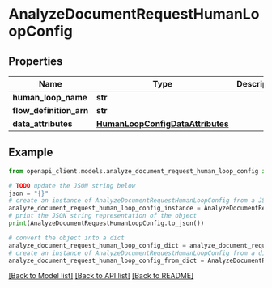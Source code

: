 # AnalyzeDocumentRequestHumanLoopConfig


## Properties

Name | Type | Description | Notes
------------ | ------------- | ------------- | -------------
**human_loop_name** | **str** |  | 
**flow_definition_arn** | **str** |  | 
**data_attributes** | [**HumanLoopConfigDataAttributes**](HumanLoopConfigDataAttributes.md) |  | [optional] 

## Example

```python
from openapi_client.models.analyze_document_request_human_loop_config import AnalyzeDocumentRequestHumanLoopConfig

# TODO update the JSON string below
json = "{}"
# create an instance of AnalyzeDocumentRequestHumanLoopConfig from a JSON string
analyze_document_request_human_loop_config_instance = AnalyzeDocumentRequestHumanLoopConfig.from_json(json)
# print the JSON string representation of the object
print(AnalyzeDocumentRequestHumanLoopConfig.to_json())

# convert the object into a dict
analyze_document_request_human_loop_config_dict = analyze_document_request_human_loop_config_instance.to_dict()
# create an instance of AnalyzeDocumentRequestHumanLoopConfig from a dict
analyze_document_request_human_loop_config_from_dict = AnalyzeDocumentRequestHumanLoopConfig.from_dict(analyze_document_request_human_loop_config_dict)
```
[[Back to Model list]](../README.md#documentation-for-models) [[Back to API list]](../README.md#documentation-for-api-endpoints) [[Back to README]](../README.md)


